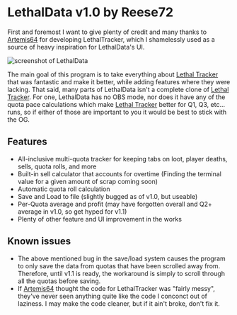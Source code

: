 # LethalData v1.0 by Reese72

First and foremost I want to give plenty of credit and many thanks to [Artemis64](https://github.com/Artemis6425) for developing LethalTracker, which I shamelessly used as a source of heavy inspiration for LethalData's UI.

![screenshot of LethalData](https://i.imgur.com/cBLBfhC.png)

The main goal of this program is to take everything about [Lethal Tracker](https://github.com/Artemis6425/LethalTracker) that was fantastic and make it better, while adding features where they were lacking.
That said, many parts of LethalData isn't a complete clone of [Lethal Tracker](https://github.com/Artemis6425/LethalTracker). For one, LethalData has no OBS mode, nor does it have any of the quota pace calculations 
which make [Lethal Tracker](https://github.com/Artemis6425/LethalTracker) better for Q1, Q3, etc... runs, so if either of those are important to you it would be best to stick with the OG.

## Features

- All-inclusive multi-quota tracker for keeping tabs on loot, player deaths, sells, quota rolls, and more
- Built-in sell calculator that accounts for overtime (Finding the terminal value for a given amount of scrap coming soon)
- Automatic quota roll calculation 
- Save and Load to file (slightly bugged as of v1.0, but useable)
- Per-Quota average and profit (may have forgotten overall and Q2+ average in v1.0, so get hyped for v1.1)
- Plenty of other feature and UI improvement in the works


## Known issues

- The above mentioned bug in the save/load system causes the program to only save the data from quotas that have been scrolled away from. Therefore, until v1.1 is ready, the workaround is simply to scroll through all the quotas before saving.
- If [Artemis64](https://github.com/Artemis6425) thought the code for LethalTracker was "fairly messy", they've never seen anything quite like the code I conconct out of laziness. I may make the code cleaner, but if it ain't broke, don't fix it.
